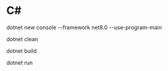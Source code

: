 # C#

dotnet new console --framework net8.0 --use-program-main

dotnet clean

dotnet build

dotnet run